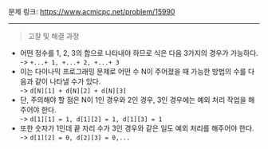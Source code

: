 문제 링크: https://www.acmicpc.net/problem/15990  
- - -
> 고찰 및 해결 과정  
- 어떤 정수를 1, 2, 3의 합으로 나타내야 하므로 식은 다음 3가지의 경우가 가능하다.  
-> ```+...+ 1, +...+ 2, +...+ 3```  
- 이는 다이나믹 프로그래밍 문제로 어떤 수 N이 주어졌을 때 가능한 방법의 수를 다음과 같이 나타낼 수가 있다.  
-> ```d[N][1] + d[N][2] + d[N][3]```  
- 단, 주의해야 할 점은 N이 1인 경우와 2인 경우, 3인 경우에는 예외 처리 작업을 해주어야 한다.  
-> ```d[1][1] = 1, d[1][2] = 1, d[1][3] = 1```  
- 또한 숫자가 1인데 끝 자리 수가 3인 경우와 같은 일도 예외 처리를 해주어야 한다.  
-> ```d[1][2] = 0, d[2][3] = 0,...```  
